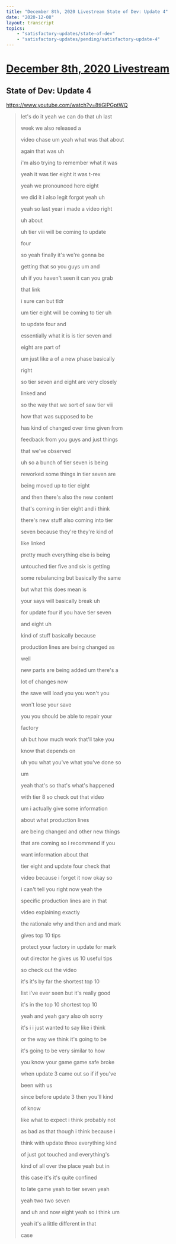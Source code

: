 ```yaml
---
title: "December 8th, 2020 Livestream State of Dev: Update 4"
date: "2020-12-08"
layout: transcript
topics:
    - "satisfactory-updates/state-of-dev"
    - "satisfactory-updates/pending/satisfactory-update-4"
---
```

# [December 8th, 2020 Livestream](../2020-12-08.md)
## State of Dev: Update 4
https://www.youtube.com/watch?v=8tiGIPGptWQ
> let's do it yeah we can do that uh last
> 
> week we also released a
> 
> video chase um yeah what was that about
> 
> again that was uh
> 
> i'm also trying to remember what it was
> 
> yeah it was tier eight it was t-rex
> 
> yeah we pronounced here eight
> 
> we did it i also legit forgot yeah uh
> 
> yeah so last year i made a video right
> 
> uh about
> 
> uh tier viii will be coming to update
> 
> four
> 
> so yeah finally it's we're gonna be
> 
> getting that so you guys um and
> 
> uh if you haven't seen it can you grab
> 
> that link
> 
> i sure can but tldr
> 
> um tier eight will be coming to tier uh
> 
> to update four and
> 
> essentially what it is is tier seven and
> 
> eight are part of
> 
> um just like a of a new phase basically
> 
> right
> 
> so tier seven and eight are very closely
> 
> linked and
> 
> so the way that we sort of saw tier viii
> 
> how that was supposed to be
> 
> has kind of changed over time given from
> 
> feedback from you guys and just things
> 
> that we've observed
> 
> uh so a bunch of tier seven is being
> 
> reworked some things in tier seven are
> 
> being moved up to tier eight
> 
> and then there's also the new content
> 
> that's coming in tier eight and i think
> 
> there's new stuff also coming into tier
> 
> seven because they're they're kind of
> 
> like linked
> 
> pretty much everything else is being
> 
> untouched tier five and six is getting
> 
> some rebalancing but basically the same
> 
> but what this does mean is
> 
> your says will basically break uh
> 
> for update four if you have tier seven
> 
> and eight uh
> 
> kind of stuff basically because
> 
> production lines are being changed as
> 
> well
> 
> new parts are being added um there's a
> 
> lot of changes now
> 
> the save will load you you won't you
> 
> won't lose your save
> 
> you you should be able to repair your
> 
> factory
> 
> uh but how much work that'll take you
> 
> know that depends on
> 
> uh you what you've what you've done so
> 
> um
> 
> yeah that's so that's what's happened
> 
> with tier 8 so check out that video
> 
> um i actually give some information
> 
> about what production lines
> 
> are being changed and other new things
> 
> that are coming so i recommend if you
> 
> want information about that
> 
> tier eight and update four check that
> 
> video because i forget it now okay so
> 
> i can't tell you right now yeah the
> 
> specific production lines are in that
> 
> video explaining exactly
> 
> the rationale why and then and and mark
> 
> gives top 10 tips
> 
> protect your factory in update for mark
> 
> out director he gives us 10 useful tips
> 
> so check out the video
> 
> it's it's by far the shortest top 10
> 
> list i've ever seen but it's really good
> 
> it's in the top 10 shortest top 10
> 
> yeah and yeah gary also oh sorry
> 
> it's i i just wanted to say like i think
> 
> or the way we think it's going to be
> 
> it's going to be very similar to how
> 
> you know your game game safe broke
> 
> when update 3 came out so if if you've
> 
> been with us
> 
> since before update 3 then you'll kind
> 
> of know
> 
> like what to expect i think probably not
> 
> as bad as that though i think because i
> 
> think with update three everything kind
> 
> of just got touched and everything's
> 
> kind of all over the place yeah but in
> 
> this case it's it's quite confined
> 
> to late game yeah to tier seven yeah
> 
> yeah two two seven
> 
> and uh and now eight yeah so i think um
> 
> yeah it's a little different in that
> 
> case
> 
